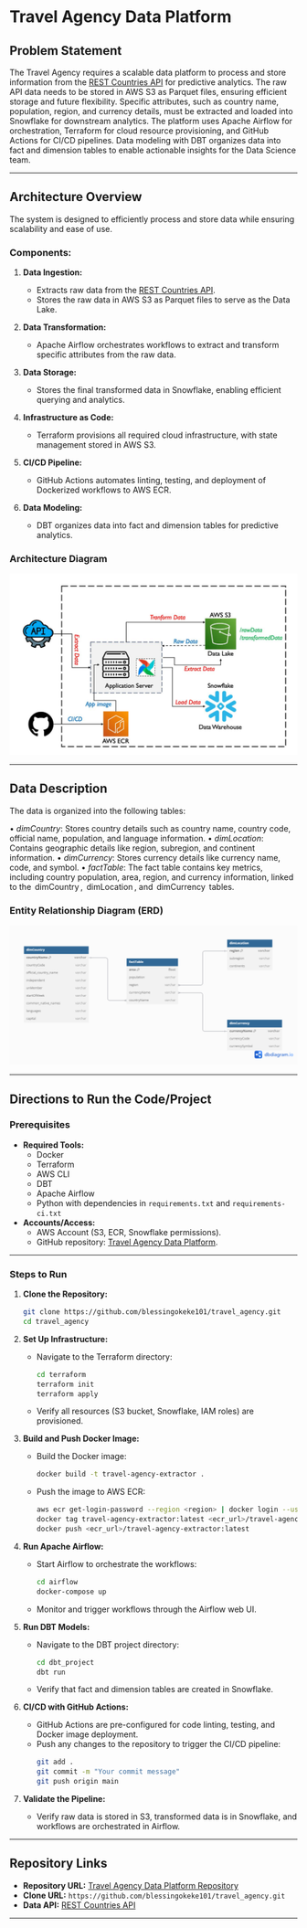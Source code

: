 
# Travel Agency Data Platform

## Problem Statement
The Travel Agency requires a scalable data platform to process and store information from the [REST Countries API](https://restcountries.com/v3.1/all) for predictive analytics. The raw API data needs to be stored in AWS S3 as Parquet files, ensuring efficient storage and future flexibility. Specific attributes, such as country name, population, region, and currency details, must be extracted and loaded into Snowflake for downstream analytics. The platform uses Apache Airflow for orchestration, Terraform for cloud resource provisioning, and GitHub Actions for CI/CD pipelines. Data modeling with DBT organizes data into fact and dimension tables to enable actionable insights for the Data Science team.

---

## Architecture Overview
The system is designed to efficiently process and store data while ensuring scalability and ease of use.

### Components:
1. **Data Ingestion:**
   - Extracts raw data from the [REST Countries API](https://restcountries.com/v3.1/all).
   - Stores the raw data in AWS S3 as Parquet files to serve as the Data Lake.

2. **Data Transformation:**
   - Apache Airflow orchestrates workflows to extract and transform specific attributes from the raw data.

3. **Data Storage:**
   - Stores the final transformed data in Snowflake, enabling efficient querying and analytics.

4. **Infrastructure as Code:**
   - Terraform provisions all required cloud infrastructure, with state management stored in AWS S3.

5. **CI/CD Pipeline:**
   - GitHub Actions automates linting, testing, and deployment of Dockerized workflows to AWS ECR.

6. **Data Modeling:**
   - DBT organizes data into fact and dimension tables for predictive analytics.

### Architecture Diagram
![Architecture Diagram](https://github.com/blessingokeke101/travel_agency/blob/main/data_architecture.jpg)

---

## Data Description

The data is organized into the following tables:

•⁠  ⁠*dimCountry*: Stores country details such as country name, country code, official name, population, and language information.
•⁠  ⁠*dimLocation*: Contains geographic details like region, subregion, and continent information.
•⁠  ⁠*dimCurrency*: Stores currency details like currency name, code, and symbol.
•⁠  ⁠*factTable*: The fact table contains key metrics, including country population, area, region, and currency information, linked to the ⁠ dimCountry ⁠, ⁠ dimLocation ⁠, and ⁠ dimCurrency ⁠ tables.

### Entity Relationship Diagram (ERD)
![ERD Diagram](https://github.com/blessingokeke101/travel_agency/blob/main/erd_travel_agency.png)

---


## Directions to Run the Code/Project

### Prerequisites
- **Required Tools:**
  - Docker
  - Terraform
  - AWS CLI
  - DBT
  - Apache Airflow
  - Python with dependencies in `requirements.txt` and `requirements-ci.txt`
- **Accounts/Access:**
  - AWS Account (S3, ECR, Snowflake permissions).
  - GitHub repository: [Travel Agency Data Platform](https://github.com/blessingokeke101/travel_agency).

---

### Steps to Run

1. **Clone the Repository:**
   ```bash
   git clone https://github.com/blessingokeke101/travel_agency.git
   cd travel_agency
   ```

2. **Set Up Infrastructure:**
   - Navigate to the Terraform directory:
     ```bash
     cd terraform
     terraform init
     terraform apply
     ```
   - Verify all resources (S3 bucket, Snowflake, IAM roles) are provisioned.

3. **Build and Push Docker Image:**
   - Build the Docker image:
     ```bash
     docker build -t travel-agency-extractor .
     ```
   - Push the image to AWS ECR:
     ```bash
     aws ecr get-login-password --region <region> | docker login --username AWS --password-stdin <ecr_url>
     docker tag travel-agency-extractor:latest <ecr_url>/travel-agency-extractor:latest
     docker push <ecr_url>/travel-agency-extractor:latest
     ```

4. **Run Apache Airflow:**
   - Start Airflow to orchestrate the workflows:
     ```bash
     cd airflow
     docker-compose up
     ```
   - Monitor and trigger workflows through the Airflow web UI.

5. **Run DBT Models:**
   - Navigate to the DBT project directory:
     ```bash
     cd dbt_project
     dbt run
     ```
   - Verify that fact and dimension tables are created in Snowflake.

6. **CI/CD with GitHub Actions:**
   - GitHub Actions are pre-configured for code linting, testing, and Docker image deployment.
   - Push any changes to the repository to trigger the CI/CD pipeline:
     ```bash
     git add .
     git commit -m "Your commit message"
     git push origin main
     ```

7. **Validate the Pipeline:**
   - Verify raw data is stored in S3, transformed data is in Snowflake, and workflows are orchestrated in Airflow.

---

## Repository Links
- **Repository URL:** [Travel Agency Data Platform Repository](https://github.com/blessingokeke101/travel_agency)
- **Clone URL:** `https://github.com/blessingokeke101/travel_agency.git`
- **Data API:** [REST Countries API](https://restcountries.com/v3.1/all)

---
